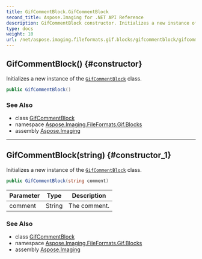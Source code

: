 ```yaml
---
title: GifCommentBlock.GifCommentBlock
second_title: Aspose.Imaging for .NET API Reference
description: GifCommentBlock constructor. Initializes a new instance of the GifCommentBlock class
type: docs
weight: 10
url: /net/aspose.imaging.fileformats.gif.blocks/gifcommentblock/gifcommentblock/
---
```

## GifCommentBlock() {#constructor}

Initializes a new instance of the [`GifCommentBlock`](../) class.

```csharp
public GifCommentBlock()
```

### See Also

* class [GifCommentBlock](../)
* namespace [Aspose.Imaging.FileFormats.Gif.Blocks](../../gifcommentblock/)
* assembly [Aspose.Imaging](../../../)

---

## GifCommentBlock(string) {#constructor_1}

Initializes a new instance of the [`GifCommentBlock`](../) class.

```csharp
public GifCommentBlock(string comment)
```

| Parameter | Type | Description |
| --- | --- | --- |
| comment | String | The comment. |

### See Also

* class [GifCommentBlock](../)
* namespace [Aspose.Imaging.FileFormats.Gif.Blocks](../../gifcommentblock/)
* assembly [Aspose.Imaging](../../../)


